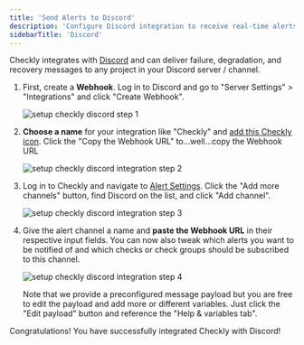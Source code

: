```yaml
---
title: 'Send Alerts to Discord'
description: 'Configure Discord integration to receive real-time alerts from Checkly monitors'
sidebarTitle: 'Discord'
---
```


Checkly integrates with [Discord](https://discord.com/) and can
deliver failure, degradation, and recovery messages to any project in your Discord server / channel.

1. First, create a **Webhook**. Log in to Discord and go to "Server Settings" > "Integrations" and click "Create Webhook".

   ![setup checkly discord step 1](/docs/images/integrations/discord/discord_step1.png)

2. **Choose a name** for your integration like "Checkly" and [add this Checkly icon](https://cdn.checklyhq.com/logos/fat_racoon_square.png).
    Click the "Copy the Webhook URL" to...well...copy the Webhook URL 

   ![setup checkly discord integration step 2](/docs/images/integrations/discord/discord_step2.png)

3. Log in to Checkly and navigate to [Alert Settings](https://app.checklyhq.com/alert-settings/).
   Click the "Add more channels" button, find Discord on the list, and click "Add channel".

   ![setup checkly discord integration step 3](/docs/images/integrations/discord/discord_step3.png)

4. Give the alert channel a name and **paste the Webhook URL** in their respective input fields. You can now also tweak
   which alerts you want to be notified of and which checks or check groups should be subscribed to this channel.

   ![setup checkly discord integration step 4](/docs/images/integrations/discord/discord_step4.png)

   <Callout type="note">
   Note that we provide a preconfigured message payload but you are free to edit the payload and add more or different
   variables. Just click the "Edit payload" button and reference the "Help & variables tab".
   </Callout>

Congratulations! You have successfully integrated Checkly with Discord!
